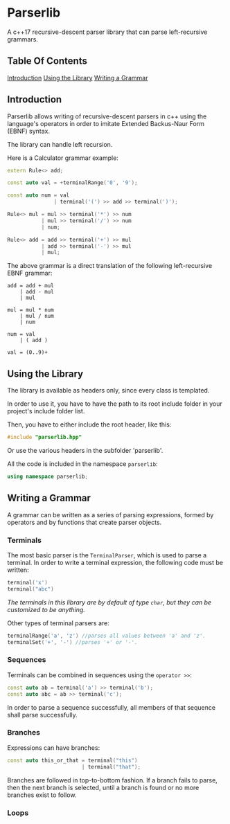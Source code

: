 # Parserlib

A c++17 recursive-descent parser library that can parse left-recursive grammars.

## Table Of Contents
[Introduction](#Introduction)
[Using the Library](#LibraryUsage)
[Writing a Grammar](#GrammarConstruction)

## <a name="Introduction"></a>Introduction

Parserlib allows writing of recursive-descent parsers in c++ using the language's operators in order to imitate <a src="https://en.wikipedia.org/wiki/Extended_Backus%E2%80%93Naur_form">Extended Backus-Naur Form (EBNF)</a> syntax.

The library can handle left recursion.

Here is a Calculator grammar example:

```cpp
extern Rule<> add;

const auto val = +terminalRange('0', '9');

const auto num = val
               | terminal('(') >> add >> terminal(')');

Rule<> mul = mul >> terminal('*') >> num
           | mul >> terminal('/') >> num
           | num;

Rule<> add = add >> terminal('+') >> mul
           | add >> terminal('-') >> mul
           | mul;
```

The above grammar is a direct translation of the following left-recursive EBNF grammar:

```
add = add + mul
    | add - mul
    | mul
    
mul = mul * num
    | mul / num
    | num
    
num = val
    | ( add )
    
val = (0..9)+
```

## <a name="LibraryUsage"></a>Using the Library

The library is available as headers only, since every class is templated.

In order to use it, you have to have the path to its root include folder in your project's include folder list.

Then, you have to either include the root header, like this:

```cpp
#include "parserlib.hpp"
```

Or use the various headers in the subfolder 'parserlib'.

All the code is included in the namespace `parserlib`:

```cpp
using namespace parserlib;
```

## <a name="GrammarConstruction"></a>Writing a Grammar

A grammar can be written as a series of parsing expressions, formed by operators and by functions that create parser objects.

### Terminals

The most basic parser is the `TerminalParser`, which is used to parse a terminal. In order to write a terminal expression, the following code must be written:

```cpp
terminal('x')
terminal("abc")
```

*The terminals in this library are by default of type `char`, but they can be customized to be anything.*

Other types of terminal parsers are:

```cpp
terminalRange('a', 'z') //parses all values between 'a' and 'z'.
terminalSet('+', '-') //parses '+' or '-'.
```

### Sequences

Terminals can be combined in sequences using the `operator >>`:

```cpp
const auto ab = terminal('a') >> terminal('b');
const auto abc = ab >> terminal('c');
```

In order to parse a sequence successfully, all members of that sequence shall parse successfully.

### Branches

Expressions can have branches:

```cpp
const auto this_or_that = terminal("this")
                        | terminal("that");
```

Branches are followed in top-to-bottom fashion.
If a branch fails to parse, then the next branch is selected, until a branch is found or no more branches exist to follow.

### Loops
